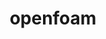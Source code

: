 ---
title: "openfoam"
layout: cache
categories: [package, v0.20.2]
meta: {"versions": ["2206"], "compilers": ["gcc@=7.3.1"], "oss": ["amzn2"], "platforms": ["linux"], "targets": ["aarch64", "neoverse_n1", "x86_64_v3"], "stacks": ["aws-isc", "aws-isc-aarch64", "root"], "num_specs": 3, "num_specs_by_stack": {"aws-isc-aarch64": 2, "root": 3, "aws-isc": 1}}
spec_details: [{"hash": "5wod563udafqwrr26lgk7vdzeb7rjyqv", "compiler": "gcc@=7.3.1", "versions": ["2206"], "os": "amzn2", "platform": "linux", "target": "aarch64", "variants": ["build_system=generic", "~float32", "~int64", "~kahip", "~knl", "~metis", "~mgridgen", "~paraview", "+scotch", "+source", "~spdp", "~vtk", "~zoltan"], "stacks": ["aws-isc-aarch64", "root"], "size": "-", "tarball": "https://binaries.spack.io/v0.20.2/build_cache/linux-amzn2-aarch64/gcc-7.3.1/openfoam-2206/linux-amzn2-aarch64-gcc-7.3.1-openfoam-2206-5wod563udafqwrr26lgk7vdzeb7rjyqv.spack"}, {"hash": "ufy7ks3gjvbd4fbguiudcsmltbxuvfrl", "compiler": "gcc@=7.3.1", "versions": ["2206"], "os": "amzn2", "platform": "linux", "target": "neoverse_n1", "variants": ["build_system=generic", "~float32", "~int64", "~kahip", "~knl", "~metis", "~mgridgen", "~paraview", "+scotch", "+source", "~spdp", "~vtk", "~zoltan"], "stacks": ["aws-isc-aarch64", "root"], "size": "-", "tarball": "https://binaries.spack.io/v0.20.2/build_cache/linux-amzn2-neoverse_n1/gcc-7.3.1/openfoam-2206/linux-amzn2-neoverse_n1-gcc-7.3.1-openfoam-2206-ufy7ks3gjvbd4fbguiudcsmltbxuvfrl.spack"}, {"hash": "yj2suctvyhkhj7z22s73admudpniofkl", "compiler": "gcc@=7.3.1", "versions": ["2206"], "os": "amzn2", "platform": "linux", "target": "x86_64_v3", "variants": ["build_system=generic", "~float32", "~int64", "~kahip", "~knl", "~metis", "~mgridgen", "~paraview", "+scotch", "+source", "~spdp", "~vtk", "~zoltan"], "stacks": ["aws-isc", "root"], "size": "-", "tarball": "https://binaries.spack.io/v0.20.2/build_cache/linux-amzn2-x86_64_v3/gcc-7.3.1/openfoam-2206/linux-amzn2-x86_64_v3-gcc-7.3.1-openfoam-2206-yj2suctvyhkhj7z22s73admudpniofkl.spack"}]
---